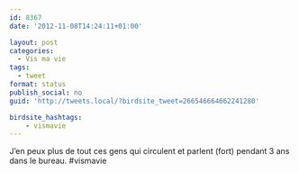```yaml
---
id: 8367
date: '2012-11-08T14:24:11+01:00'

layout: post
categories:
  - Vis ma vie
tags:
  - tweet
format: status
publish_social: no
guid: 'http://tweets.local/?birdsite_tweet=266546664662241280'

birdsite_hashtags:
    - vismavie
---
```


J’en peux plus de tout ces gens qui circulent et parlent (fort) pendant 3 ans dans le bureau. #vismavie